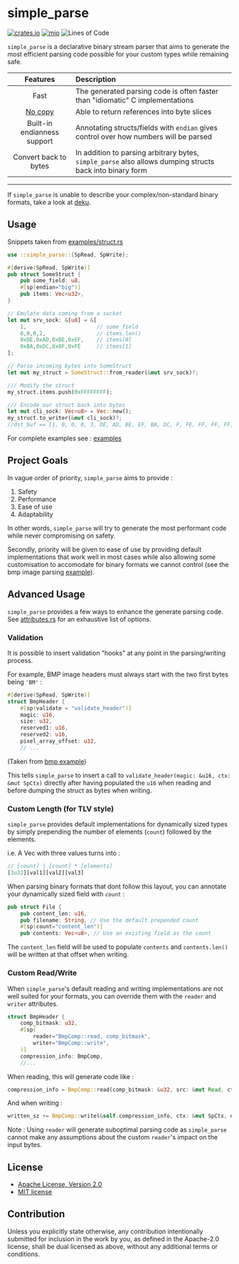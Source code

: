 # simple_parse

[![crates.io](https://img.shields.io/crates/v/simple_parse.svg)](https://crates.io/crates/simple_parse)
[![mio](https://docs.rs/simple_parse/badge.svg)](https://docs.rs/simple_parse/)
![Lines of Code](https://tokei.rs/b1/github/elast0ny/simple_parse)

`simple_parse` is a declarative binary stream parser that aims to generate the most efficient parsing code possible for your custom types while remaining safe.


| Features | Description |
|:----:|:----|
| Fast| The generated parsing code is often faster than "idiomatic" C implementations|
| [No copy](examples/no_copy.rs) | Able to return references into byte slices |
| Built-in endianness support | Annotating structs/fields with `endian` gives control over how numbers will be parsed |
| Convert back to bytes | In addition to parsing arbitrary bytes, `simple_parse` also allows dumping structs back into binary form |

***

If `simple_parse` is unable to describe your complex/non-standard binary formats, take a look at [deku](https://github.com/sharksforarms/deku).

## Usage

Snippets taken from [examples/struct.rs](examples/struct.rs)
```Rust
use ::simple_parse::{SpRead, SpWrite};

#[derive(SpRead, SpWrite)]
pub struct SomeStruct {
    pub some_field: u8,
    #[sp(endian="big")]
    pub items: Vec<u32>,
}

// Emulate data coming from a socket
let mut srv_sock: &[u8] = &[
    1,                      // some_field
    0,0,0,2,                // items.len()
    0xDE,0xAD,0xBE,0xEF,    // items[0]
    0xBA,0xDC,0x0F,0xFE     // items[1]
];

// Parse incoming bytes into SomeStruct
let mut my_struct = SomeStruct::from_reader(&mut srv_sock)?;

/// Modify the struct
my_struct.items.push(0xFFFFFFFF);

/// Encode our struct back into bytes
let mut cli_sock: Vec<u8> = Vec::new();
my_struct.to_writer(&mut cli_sock)?;
//dst_buf == [1, 0, 0, 0, 3, DE, AD, BE, EF, BA, DC, F, FE, FF, FF, FF, FF]
```

For complete examples see : [examples](examples/)


## Project Goals
In vague order of priority, `simple_parse` aims to provide :

 1. Safety
 2. Performance
 3. Ease of use
 4. Adaptability

In other words, `simple_parse` will try to generate the most performant code while never compromising on safety.

Secondly, priority will be given to ease of use by providing default implementations that work well in most cases while also allowing *some* customisation to accomodate for binary formats we cannot control (see the bmp image parsing [example](examples/bmp/)).

## Advanced Usage
`simple_parse` provides a few ways to enhance the generate parsing code. See [attributes.rs](simple_parse-derive/src/attributes.rs) for an exhaustive list of options.
### __Validation__
It is possible to insert validation "hooks" at any point in the parsing/writing process.

For example, BMP image headers must always start with the two first bytes being `'BM'` :
```Rust
#[derive(SpRead, SpWrite)]
struct BmpHeader {
    #[sp(validate = "validate_header")]
    magic: u16,
    size: u32,
    reserved1: u16,
    reserved2: u16,
    pixel_array_offset: u32,
    // ...
```
(Taken from [bmp example](examples/bmp/main.rs))

This tells `simple_parse` to insert a call to `validate_header(magic: &u16, ctx: &mut SpCtx)` directly after having populated the `u16` when reading and before dumping the struct as bytes when writing.

### __Custom Length (for TLV style)__
`simple_parse` provides default implementations for dynamically sized types by simply prepending the number of elements (`count`) followed by the elements.

i.e. A Vec<u8> with three values turns into :
```Rust
// [count] | [count] * [elements]
[3u32][val1][val2][val3]
```
When parsing binary formats that dont follow this layout, you can annotate your dynamically sized field with `count` :
```Rust
pub struct File {
    pub content_len: u16,
    pub filename: String, // Use the default prepended count
    #[sp(count="content_len")]
    pub contents: Vec<u8>, // Use an existing field as the count
```
The `content_len` field will be used to populate `contents` and `contents.len()` will be written at that offset when writing.
### __Custom Read/Write__
When `simple_parse`'s default reading and writing implementations are not well suited for your formats, you can override them with the `reader` and `writer` attributes.
```Rust
struct BmpHeader {
    comp_bitmask: u32,
    #[sp(
        reader="BmpComp::read, comp_bitmask",
        writer="BmpComp::write",
    )]
    compression_info: BmpComp,
    //...
```
When reading, this will generate code like :

```Rust
compression_info = BmpComp::read(comp_bitmask: &u32, src: &mut Read, ctx: &mut SpCtx)?;
```

And when writing :

```Rust
written_sz += BmpComp::write(&self.compression_info, ctx: &mut SpCtx, dst: &mut Write)?;
```

Note : Using `reader` will generate suboptimal parsing code as `simple_parse` cannot make any assumptions about the custom `reader`'s impact on the input bytes.

## License

 * [Apache License, Version 2.0](http://www.apache.org/licenses/LICENSE-2.0)
 * [MIT license](http://opensource.org/licenses/MIT)

## Contribution

Unless you explicitly state otherwise, any contribution intentionally submitted
for inclusion in the work by you, as defined in the Apache-2.0 license, shall be
dual licensed as above, without any additional terms or conditions.